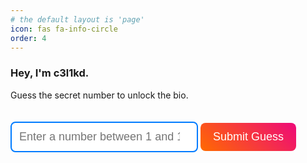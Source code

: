```yaml
---
# the default layout is 'page'
icon: fas fa-info-circle
order: 4
---
```


### Hey, I'm c3l1kd.

<head>
  <link
    rel="stylesheet"
    href="https://cdnjs.cloudflare.com/ajax/libs/font-awesome/6.5.0/css/all.min.css"
    crossorigin="anonymous"
  />
  <link rel="preconnect" href="https://fonts.googleapis.com" />
  <link rel="preconnect" href="https://fonts.gstatic.com" crossorigin />
  <link
    href="https://fonts.googleapis.com/css2?family=Ubuntu:ital,wght@0,400;0,500;1,400;1,500&display=swap"
    rel="stylesheet"
  />
</head>

<div id="puzzle-container">
  <p>Guess the secret number to unlock the bio.</p>
  <input type="number" id="guess" placeholder="Enter a number between 1 and 10">
  <button onclick="checkGuess()">Submit Guess</button>
  <p class="message" id="message"></p>
</div>

<div id="bio-container" style="display:none;">
  <p>
    My name is <span class="highlight">c3l1kd</span>, and I am a <span class="highlight">full-stack web developer</span> 
    and a passionate <span class="highlight">pentester</span>. <span class="highlight">Hacking is my true passion</span>, 
    and through this site, you'll find all my <span class="highlight">TryHackMe (THM)</span> and 
    <span class="highlight">Hack The Box (HTB) write-ups</span>. I combine my skills in <span class="highlight">web development</span> 
    with <span class="highlight">security expertise</span> to explore and solve challenges in the world of cybersecurity. 
    I hope you enjoy exploring my projects!
  </p>
</div>

<div id="thm-badge" role="button" tabindex="0" aria-label="user avatar" style="display:none;">
  <div class="thm-avatar-outer">
    <div class="thm-avatar"></div>
  </div>
  <div class="thm-badge-user-details">
    <div class="thm-title-wrapper">
      <span class="thm-user_name">0XC3L1KD</span>
      <div>
        <i class="fa-solid fa-bolt-lightning thm-rank-icon"></i>
        <span class="thm-rank-title">[0xD]</span>
      </div>
    </div>
    <div class="thm-details-wrapper">
      <div class="thm-details-icon-wrapper">
        <i class="fa-solid fa-trophy thm-detail-icons thm-trophy-icon"></i>
        <span class="thm-details-text">31</span>
      </div>
      <div class="thm-details-icon-wrapper">
        <i class="fa-solid fa-fire thm-detail-icons thm-fire-icon"></i>
        <span class="thm-details-text">0 days</span>
      </div>
      <div class="thm-details-icon-wrapper">
        <i class="fa-solid fa-award thm-detail-icons thm-award-icon"></i>
        <span class="thm-details-text">62</span>
      </div>
      <div class="thm-details-icon-wrapper">
        <i class="fa-solid fa-door-closed thm-detail-icons thm-door-closed-icon"></i>
        <span class="thm-details-text">888</span>
      </div>
    </div>
    <a href="https://tryhackme.com" class="thm-link" target="_blank">tryhackme.com</a>
  </div>
</div>

<style>
  #thm-badge {
    width: 327px;
    height: 84px;
    background-image: url('https://tryhackme.com/img/thm_public_badge_bg.svg');
    background-size: cover;
    object-fit: fill;
    display: flex;
    align-items: center;
    gap: 12px;
    user-select: none;
    cursor: pointer;
    border-radius: 12px;
  }

  .thm-avatar-outer {
    width: 60px;
    height: 60px;
    border-radius: 50%;
    margin-right: 0;
    background: linear-gradient(to bottom left, #a3ea2a, #2e4463);
    padding: 2px;
    margin-left: 10px;
  }

  .thm-avatar {
    background-image: url(https://tryhackme-images.s3.amazonaws.com/user-avatars/60bb05295d950f005033b618-1725566628891);
    display: block;
    width: 60px;
    height: 60px;
    float: left;
    background-size: cover;
    background-repeat: no-repeat;
    background-position: center center;
    border-radius: 50%;
    box-sizing: content-box; /* Needed for border to stop changing image width*/
    background-color: #121212;
    object-fit: cover;
    box-shadow: 0 0 3px 0 #303030;
  }

  .thm-badge-user-details {
    display: flex;
    flex-direction: column;
    gap: 8px;
  }

  .thm-details-icon-wrapper {
    display: flex;
    gap: 5px;
  }

  .thm-details-wrapper {
    display: flex;
    gap: 8px;
  }

  .thm-title-wrapper {
    display: flex;
    align-items: center;
    gap: 6px;
  }

  .thm-user_name {
    font-family: 'Ubuntu', sans-serif;
    font-style: normal;
    font-weight: 500;
    font-size: 14px;
    line-height: 16px;

    color: #f9f9fb;
    transform: rotate(0.2deg);

    max-width: 135px;
    text-overflow: ellipsis;
    display: block;
    white-space: nowrap;
    overflow: hidden;
  }

  .thm-rank-icon {
    width: 8px;
    height: 10px;
    font-style: normal;
    font-weight: 900;
    font-size: 10px;
    line-height: 10px;
    text-align: center;

    color: #ffbb45;
    transform: rotate(0.2deg);
  }

  .thm-rank-title {
    font-family: Ubuntu, sans-serif;
    font-style: normal;
    font-weight: 500;
    font-size: 12px;
    line-height: 14px;

    color: #ffffff;
    transform: rotate(0.2deg);
  }

  .thm-detail-icons {
    font-weight: 900;
    text-align: center;

    transform: rotate(0.2deg);
  }

  .thm-trophy-icon {
    color: #9ca4b4;
    width: 13px;
    height: 13px;
    font-style: normal;
    font-size: 11px;
    line-height: 11px;
  }

  .thm-fire-icon {
    width: 12px;
    height: 13px;
    font-style: normal;
    font-size: 13px;
    line-height: 13px;
    color: #a3ea2a;
  }

  .thm-award-icon {
    width: 10px;
    height: 13px;
    font-style: normal;
    font-size: 13px;
    line-height: 13px;
    color: #d752ff;
  }

  .thm-door-closed-icon {
    width: 14px;
    height: 12px;
    font-style: normal;
    font-size: 12px;
    line-height: 12px;
    color: #719cf9;
  }

  .thm-details-text {
    font-family: Ubuntu, sans-serif;
    font-style: normal;
    font-weight: 400;
    font-size: 11px;
    line-height: 13px;
    color: #ffffff;
    transform: rotate(0.2deg);
  }

  .thm-link {
    text-decoration: none;
    font-family: Ubuntu, sans-serif;
    font-style: normal;
    font-weight: 400;
    font-size: 11px;
    line-height: 13px;
    margin: 0;

    color: #f9f9fb;
    transform: rotate(0.2deg);
  }

  .thm-link:hover {
    text-decoration: underline;
  }

  .highlight {
    background-color: #ffeb3b;
    padding: 0 5px;
    border-radius: 3px;
  }

  input[type="number"] {
    padding: 12px;
    font-size: 18px;
    border-radius: 8px;
    border: 2px solid #007bff;
    width: 300px;
    max-width: 90%;
    margin-top: 20px;
  }

  button {
    padding: 12px 20px;
    font-size: 18px;
    border-radius: 8px;
    background: linear-gradient(45deg, #ff6a00, #ee0979);
    color: white;
    border: none;
    cursor: pointer;
    transition: background 0.3s ease, transform 0.3s ease;
    margin-top: 10px;
  }

  button:hover {
    background: linear-gradient(45deg, #ee0979, #ff6a00);
    transform: scale(1.05);
  }

  button:active {
    transform: scale(1);
  }

  .message {
    font-size: 18px;
    margin-top: 10px;
    font-weight: bold;
  }
</style>

<script>
  const correctNumber = 7; // Set the correct number
  const guessInput = document.getElementById("guess");
  const messageElement = document.getElementById("message");
  const bioContainer = document.getElementById("bio-container");
  const puzzleContainer = document.getElementById("puzzle-container");
  const thmBadge = document.getElementById("thm-badge");

  function checkGuess() {
    const userGuess = parseInt(guessInput.value);
    if (userGuess === correctNumber) {
      messageElement.textContent = "Correct! Here's my bio:";
      puzzleContainer.style.display = "none";
      bioContainer.style.display = "block";
      thmBadge.style.display = "block";
    } else {
      messageElement.textContent = "Incorrect. Try again!";
    }
  }
</script>
